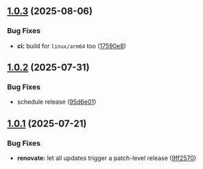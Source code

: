 ## [1.0.3](https://github.com/maevsi/postgraphile/compare/1.0.2...1.0.3) (2025-08-06)

### Bug Fixes

* **ci:** build for `linux/arm64` too ([17590e8](https://github.com/maevsi/postgraphile/commit/17590e8b16ea851e8933202b2c797482fb85d4ae))

## [1.0.2](https://github.com/maevsi/postgraphile/compare/1.0.1...1.0.2) (2025-07-31)

### Bug Fixes

* schedule release ([95d6e01](https://github.com/maevsi/postgraphile/commit/95d6e0152e9ff6c426f1596375f85ca51fc08c95))

## [1.0.1](https://github.com/maevsi/postgraphile/compare/1.0.0...1.0.1) (2025-07-21)

### Bug Fixes

* **renovate:** let all updates trigger a patch-level release ([9ff2570](https://github.com/maevsi/postgraphile/commit/9ff25701176997c69641484428f7eed082dfde9a))
